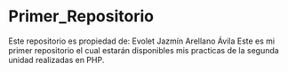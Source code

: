 # Primer_Repositorio
Este repositorio es propiedad de: Evolet Jazmín Arellano Ávila
Este es mi primer repositorio el cual estarán disponibles mis practicas de la segunda unidad realizadas en PHP.

